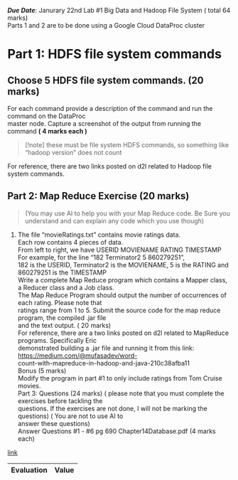 ***Due Date***: Janurary 22nd
Lab #1 Big Data and Hadoop File System ( total 64 marks)  
Parts 1 and 2 are to be done using a Google Cloud DataProc cluster  
# Part 1: HDFS file system commands  
## Choose 5 HDFS file system commands. (20 marks)

For each command provide a description of the command and run the command on the DataProc  
master node. Capture a screenshot of the output from running the command **( 4 marks each )**
>[!note] these must be file system HDFS commands, so something like “hadoop version” does not count


For reference, there are two links posted on d2l related to Hadoop file system commands.  
## Part 2: Map Reduce Exercise (20 marks) 
> (You may use AI to help you with your Map Reduce code. Be Sure you understand and can explain any code which you use though)
1. The file “movieRatings.txt” contains movie ratings data.  
Each row contains 4 pieces of data.  
From left to right, we have USERID MOVIENAME RATING TIMESTAMP  
For example, for the line “182 Terminator2 5 860279251”,  
182 is the USERID, Terminator2 is the MOVIENAME, 5 is the RATING and 860279251 is the TIMESTAMP  
Write a complete Map Reduce program which contains a Mapper class, a Reducer class and a Job class.  
The Map Reduce Program should output the number of occurrences of each rating. Please note that  
ratings range from 1 to 5. Submit the source code for the map reduce program, the compiled .jar file  
and the text output. ( 20 marks)  
For reference, there are a two links posted on d2l related to MapReduce programs. Specifically Eric  
demonstrated building a .jar file and running it from this link: https://medium.com/@mufasadev/word-  
count-with-mapreduce-in-hadoop-and-java-210c38afba11  
Bonus (5 marks)  
Modify the program in part #1 to only include ratings from Tom Cruise movies.  
Part 3: Questions (24 marks) ( please note that you must complete the exercises before tackling the  
questions. If the exercises are not done, I will not be marking the questions) ( You are not to use AI to  
answer these questions)  
Answer Questions #1 - #6 pg 690 Chapter14Database.pdf (4 marks each)

[link](https://medium.com/@mufasadev/word-count-with-mapreduce-in-hadoop-and-java-210c38afba11 "https://medium.com/@mufasadev/word-count-with-mapreduce-in-hadoop-and-java-210c38afba11")

| Evaluation | Value |
| ---------- | ----- |
